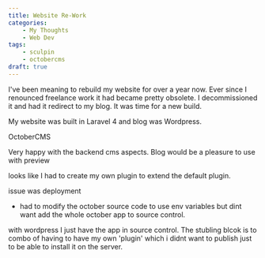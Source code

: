 ```yaml
---
title: Website Re-Work
categories:
    - My Thoughts
    - Web Dev
tags:
    - sculpin
    - octobercms
draft: true
---
```

I've been meaning to rebuild my website for over a year now. Ever since I renounced freelance work it had became pretty obsolete. I decommissioned it and had it redirect to my blog. It was time for a new build.  

My website was built in Laravel 4 and blog was Wordpress. 


OctoberCMS

Very happy with the backend cms aspects. Blog would be a pleasure to use with preview

looks like I had to create my own plugin to extend the default plugin.

issue was deployment
- had to modify the october source code to use env variables but dint want add the whole october app to source control. 

with wordpress I just have the app in source control. The stubling blcok is to combo of having to have my own 'plugin' which i didnt want to publish just to be able to install it on the server.
